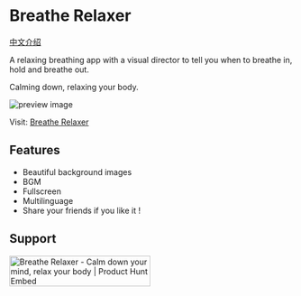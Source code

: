 # Breathe Relaxer

[中文介绍](README.zh.md)

A relaxing breathing app with a visual director to tell you when to breathe in, hold and breathe out.

Calming down, relaxing your body.

![preview image](https://gitee.com/zyanggc/oss/raw/master/works/pc.demo.png)

Visit: [Breathe Relaxer](https://works.yangerxiao.com/breathe-relaxer/)

## Features

- Beautiful background images
- BGM
- Fullscreen
- Multilinguage
- Share your friends if you like it !

## Support

<a href="https://www.producthunt.com/posts/breathe-relaxer?utm_source=badge-featured&utm_medium=badge&utm_souce=badge-breathe-relaxer" target="_blank"><img src="https://api.producthunt.com/widgets/embed-image/v1/featured.svg?post_id=184350&theme=dark" alt="Breathe Relaxer - Calm down your mind, relax your body | Product Hunt Embed" style="width: 250px; height: 54px;" width="250px" height="54px" /></a>

